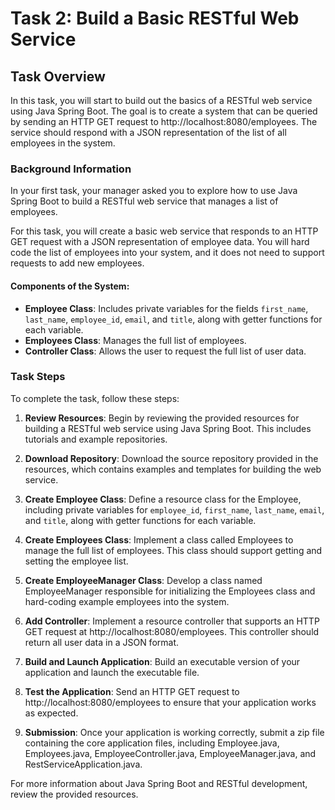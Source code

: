 # Task 2: Build a Basic RESTful Web Service

## Task Overview
In this task, you will start to build out the basics of a RESTful web service using Java Spring Boot. The goal is to create a system that can be queried by sending an HTTP GET request to http://localhost:8080/employees. The service should respond with a JSON representation of the list of all employees in the system.

### Background Information
In your first task, your manager asked you to explore how to use Java Spring Boot to build a RESTful web service that manages a list of employees. 

For this task, you will create a basic web service that responds to an HTTP GET request with a JSON representation of employee data. You will hard code the list of employees into your system, and it does not need to support requests to add new employees.

#### Components of the System:
- **Employee Class**: Includes private variables for the fields `first_name`, `last_name`, `employee_id`, `email`, and `title`, along with getter functions for each variable.
- **Employees Class**: Manages the full list of employees.
- **Controller Class**: Allows the user to request the full list of user data.

### Task Steps
To complete the task, follow these steps:

1. **Review Resources**: Begin by reviewing the provided resources for building a RESTful web service using Java Spring Boot. This includes tutorials and example repositories.
   
2. **Download Repository**: Download the source repository provided in the resources, which contains examples and templates for building the web service.

3. **Create Employee Class**: Define a resource class for the Employee, including private variables for `employee_id`, `first_name`, `last_name`, `email`, and `title`, along with getter functions for each variable.

4. **Create Employees Class**: Implement a class called Employees to manage the full list of employees. This class should support getting and setting the employee list.

5. **Create EmployeeManager Class**: Develop a class named EmployeeManager responsible for initializing the Employees class and hard-coding example employees into the system.

6. **Add Controller**: Implement a resource controller that supports an HTTP GET request at http://localhost:8080/employees. This controller should return all user data in a JSON format.

7. **Build and Launch Application**: Build an executable version of your application and launch the executable file.

8. **Test the Application**: Send an HTTP GET request to http://localhost:8080/employees to ensure that your application works as expected.

9. **Submission**: Once your application is working correctly, submit a zip file containing the core application files, including Employee.java, Employees.java, EmployeeController.java, EmployeeManager.java, and RestServiceApplication.java.

For more information about Java Spring Boot and RESTful development, review the provided resources.
